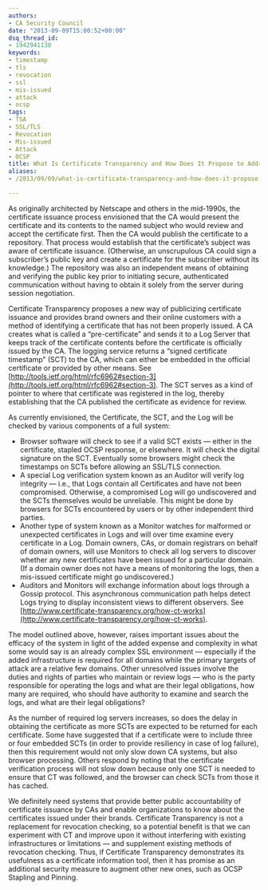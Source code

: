 ```yaml
---
authors:
- CA Security Council
date: "2013-09-09T15:00:52+00:00"
dsq_thread_id:
- 1942941130
keywords:
- timestamp
- tls
- revocation
- ssl
- mis-issued
- attack
- ocsp
tags:
- TSA
- SSL/TLS
- Revocation
- Mis-issued
- Attack
- OCSP
title: What Is Certificate Transparency and How Does It Propose to Address Certificate Mis-Issuance?
aliases:
- /2013/09/09/what-is-certificate-transparency-and-how-does-it-propose-to-establish-certificate-validity/

---
```

As originally architected by Netscape and others in the mid-1990s, the certificate issuance process envisioned that the CA would present the certificate and its contents to the named subject who would review and accept the certificate first. Then the CA would publish the certificate to a repository. That process would establish that the certificate’s subject was aware of certificate issuance. (Otherwise, an unscrupulous CA could sign a subscriber’s public key and create a certificate for the subscriber without its knowledge.) The repository was also an independent means of obtaining and verifying the public key prior to initiating secure, authenticated communication without having to obtain it solely from the server during session negotiation. 

Certificate Transparency proposes a new way of publicizing certificate issuance and provides brand owners and their online customers with a method of identifying a certificate that has not been properly issued. A CA creates what is called a “pre-certificate” and sends it to a Log Server that keeps track of the certificate contents before the certificate is officially issued by the CA. The logging service returns a “signed certificate timestamp” (SCT) to the CA, which can either be embedded in the official certificate or provided by other means. See [http://tools.ietf.org/html/rfc6962#section-3](http://tools.ietf.org/html/rfc6962#section-3). The SCT serves as a kind of pointer to where that certificate was registered in the log, thereby establishing that the CA published the certificate as evidence for review. 

As currently envisioned, the Certificate, the SCT, and the Log will be checked by various components of a full system:

- Browser software will check to see if a valid SCT exists — either in the certificate, stapled OCSP response, or elsewhere. It will check the digital signature on the SCT. Eventually some browsers might check the timestamps on SCTs before allowing an SSL/TLS connection.
- A special Log verification system known as an Auditor will verify log integrity — i.e., that Logs contain all Certificates and have not been compromised. Otherwise, a compromised Log will go undiscovered and the SCTs themselves would be unreliable. This might be done by browsers for SCTs encountered by users or by other independent third parties.
- Another type of system known as a Monitor watches for malformed or unexpected certificates in Logs and will over time examine every certificate in a Log. Domain owners, CAs, or domain registrars on behalf of domain owners, will use Monitors to check all log servers to discover whether any new certificates have been issued for a particular domain. (If a domain owner does not have a means of monitoring the logs, then a mis-issued certificate might go undiscovered.)
- Auditors and Monitors will exchange information about logs through a Gossip protocol. This asynchronous communication path helps detect Logs trying to display inconsistent views to different observers. See [http://www.certificate-transparency.org/how-ct-works](http://www.certificate-transparency.org/how-ct-works).

The model outlined above, however, raises important issues about the efficacy of the system in light of the added expense and complexity in what some would say is an already complex SSL environment — especially if the added infrastructure is required for all domains while the primary targets of attack are a relative few domains. Other unresolved issues involve the duties and rights of parties who maintain or review logs — who is the party responsible for operating the logs and what are their legal obligations, how many are required, who should have authority to examine and search the logs, and what are their legal obligations? 

As the number of required log servers increases, so does the delay in obtaining the certificate as more SCTs are expected to be returned for each certificate. Some have suggested that if a certificate were to include three or four embedded SCTs (in order to provide resiliency in case of log failure), then this requirement would not only slow down CA systems, but also browser processing. Others respond by noting that the certificate verification process will not slow down because only one SCT is needed to ensure that CT was followed, and the browser can check SCTs from those it has cached. 

We definitely need systems that provide better public accountability of certificate issuance by CAs and enable organizations to know about the certificates issued under their brands. Certificate Transparency is not a replacement for revocation checking, so a potential benefit is that we can experiment with CT and improve upon it without interfering with existing infrastructures or limitations — and supplement existing methods of revocation checking. Thus, if Certificate Transparency demonstrates its usefulness as a certificate information tool, then it has promise as an additional security measure to augment other new ones, such as OCSP Stapling and Pinning.
